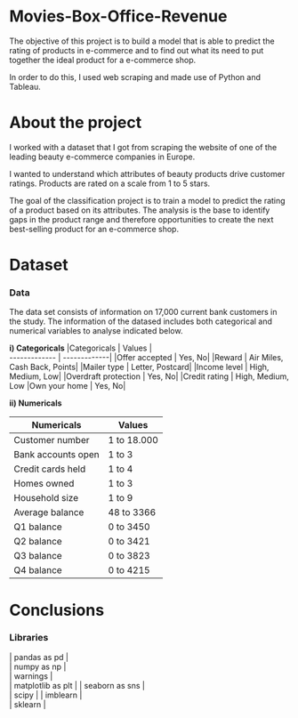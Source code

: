 # Movies-Box-Office-Revenue

The objective of this project is to build a model that is able to predict the rating of products in e-commerce and to find out what its need to put together the ideal product for a e-commerce shop.

In order to do this, I used web scraping and made use of Python and Tableau.

# About the project
I worked with a dataset that I got from scraping the website of one of the leading beauty e-commerce companies in Europe.

I wanted to understand which attributes of beauty products drive customer ratings. Products are rated on a scale from 1 to 5 stars.

The goal of the classification project is to train a model to predict the rating of a product based on its attributes. The analysis is the base to identify gaps in the product range and therefore opportunities to create the next best-selling product for an e-commerce shop.

# Dataset
### Data
The data set consists of information on 17,000 current bank customers in the study. The information of the datased includes both categorical and numerical variables to analyse indicated below.

**i) Categoricals**
|Categoricals | Values |	
------------- | -------------| 
|Offer accepted	| Yes, No|
|Reward	| Air Miles, Cash Back, Points|
|Mailer type	|	Letter, Postcard|
|Income level	|	High, Medium, Low|
|Overdraft protection |	Yes, No|
|Credit rating	|	High, Medium, Low
|Own your home	|	Yes, No|

**ii) Numericals**

|Numericals | Values  |	
------------- | -------------| 
|Customer number	| 1 to 18.000|
|	Bank accounts open| 1 to 3|
|	Credit cards held|	1 to 4|
|	Homes owned|	1 to 3|
| Household size|	1 to 9|
|	Average balance|	48 to 3366|
|	Q1 balance|	0 to 3450|
|	Q2 balance|	0 to 3421|
|	Q3 balance|	0 to 3823|
|	Q4 balance|	0 to 4215|

# Conclusions


### Libraries

|	pandas as pd |	
|	numpy as np |	
|	warnings |	
|	matplotlib as plt |	
|	seaborn as sns |	
|	scipy |	
|	imblearn |	
|	sklearn |	
